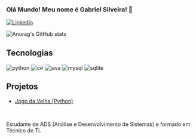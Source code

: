 ### Olá Mundo! Meu nome é Gabriel Silveira! 👋

[![Linkedin](https://img.shields.io/badge/LinkedIn-0077B5?style=for-the-badge&logo=linkedin&logoColor=white)](https://www.linkedin.com/in/gabriel-silveira-de-luna-a3a159297/)

![Anurag's GitHub stats](https://github-readme-stats.vercel.app/api?username=thelunacodes&show_icons=true&theme=radical&locale=pt-br)

## Tecnologias

<div style="display: inline_block">
    <img align="center" alt="python" src="https://img.shields.io/badge/Python-14354C?style=for-the-badge&logo=python&logoColor=white" />
    <img align="center" alt="c#" src="https://img.shields.io/badge/C%23-239120?style=for-the-badge&logo=c-sharp&logoColor=white" />
    <img align="center" alt="java" src="https://img.shields.io/badge/Java-ED8B00?style=for-the-badge&logo=openjdk&logoColor=white" />
    <img align="center" alt="mysql" src="https://img.shields.io/badge/MySQL-00000F?style=for-the-badge&logo=mysql&logoColor=white" />
    <img align="center" alt="sqlite" src="https://img.shields.io/badge/SQLite-07405E?style=for-the-badge&logo=sqlite&logoColor=white" />   
</div>

## Projetos
- [Jogo da Velha (Python)](https://github.com/thelunacodes/Jogo_da_Velha_Python)

<br/>

Estudante de ADS (Análise e Desenvolvimento de Sistemas) e formado em Técnico de Ti. 
